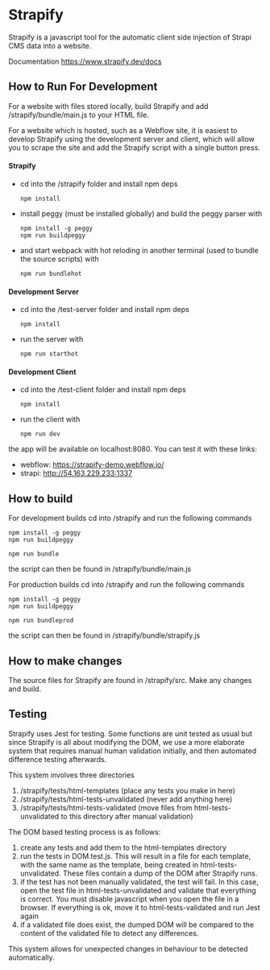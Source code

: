 # Strapify

Strapify is a javascript tool for the automatic client side injection of Strapi CMS data into a website.

Documentation https://www.strapify.dev/docs

## How to Run For Development
For a website with files stored locally, build Strapify and add /strapify/bundle/main.js to your HTML file.

For a website which is hosted, such as a Webflow site, it is easiest to develop Strapify using the development server and client, which will allow you to scrape the site and add the Strapify script with a single button press.

#### Strapify
  - cd into the /strapify folder and install npm deps
    ```shell
    npm install
    ```
  - install peggy (must be installed globally) and build the peggy parser with
    ```shell
    npm install -g peggy
    npm run buildpeggy
    ```
  - and start webpack with hot reloding in another terminal (used to bundle the source scripts) with
    ```shell
    npm run bundlehot
    ```
    

#### Development Server
  - cd into the /test-server folder and install npm deps
    ```shell
    npm install
    ```
  - run the server with 
    ```shell
    npm run starthot
    ```
    
    
#### Development Client
  - cd into the /test-client folder and install npm deps
    ```shell
    npm install
    ```
  - run the client with 
    ```shell
    npm run dev
    ```
the app will be available on localhost:8080. You can test it with these links:
- webflow: https://strapify-demo.webflow.io/
- strapi: http://54.163.229.233:1337
  
  
## How to build
For development builds cd into /strapify and run the following commands
```shell
npm install -g peggy
npm run buildpeggy
```
```shell
npm run bundle
```
the script can then be found in /strapify/bundle/main.js

For production builds cd into /strapify and run the following commands
```shell
npm install -g peggy
npm run buildpeggy
```
```shell
npm run bundleprod
```
the script can then be found in /strapify/bundle/strapify.js

## How to make changes
The source files for Strapify are found in /strapify/src. Make any changes and build.

## Testing
Strapify uses Jest for testing. Some functions are unit tested as usual but since Strapify is all about modifying the DOM, we use a more elaborate system that requires manual human validation initially, and then automated difference testing afterwards.

This system involves three directories
  1. /strapify/tests/html-templates (place any tests you make in here)
  2. /strapify/tests/html-tests-unvalidated (never add anything here)
  3. /strapify/tests/html-tests-validated (move files from html-tests-unvalidated to this directory after manual validation)

The DOM based testing process is as follows: 
  1. create any tests and add them to the html-templates directory
  2. run the tests in DOM.test.js. This will result in a file for each template, with the same name as the template, being created in html-tests-unvalidated. These files contain a dump of the DOM after Strapify runs.
  3. if the test has not been manually validated, the test will fail. In this case, open the test file in html-tests-unvalidated and validate that everything is correct. You must disable javascript when you open the file in a browser. If everything is ok, move it to html-tests-validated and run Jest again
  4. if a validated file does exist, the dumped DOM will be compared to the content of the validated file to detect any differences.
  
  This system allows for unexpected changes in behaviour to be detected automatically. 
